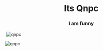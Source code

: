<h1 align="center">Its Qnpc</h1>
<h3 align="center">I am funny</h3>


<p>&nbsp;<img align="center" src="https://github-readme-stats.vercel.app/api?username=qnpc&show_icons=true&locale=en" alt="qnpc" /></p>

<p><img align="center" src="https://github-readme-streak-stats.herokuapp.com/?user=qnpc&" alt="qnpc" /></p>


